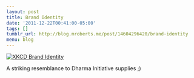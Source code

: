```yaml
---
layout: post
title: Brand Identity
date: '2011-12-22T00:41:00-05:00'
tags: []
tumblr_url: http://blog.mroberts.me/post/14604296420/brand-identity
menu: blog
---
```


[![XKCD Brand Identity](http://imgs.xkcd.com/comics/brand_identity.png)](http://xkcd.com/993/)

A striking resemblance to Dharma Initiative supplies ;)
